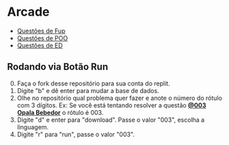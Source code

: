 # Arcade

- [Questões de Fup](https://github.com/qxcodefup/arcade)
- [Questões de POO](https://github.com/qxcodepoo/arcade)
- [Questões de ED](https://github.com/qxcodeed/arcade)

## Rodando via Botão Run
0. Faça o fork desse repositório para sua conta do replit.
1. Digite "b" e dê enter para mudar a base de dados.
2. Olhe no repositório qual problema quer fazer e anote o número do rótulo com 3 dígitos. Ex: Se você está tentando resolver a questão [**@003 Opala Bebedor**](https://github.com/qxcodefup/moodle/blob/master/base/003/Readme.md#003-l2---opala-bebedor) o rótulo é 003. 
3. Digite "d" e enter para "download". Passe o valor "003", escolha a linguagem. 
4. Digite "r" para "run", passe o valor "003".
